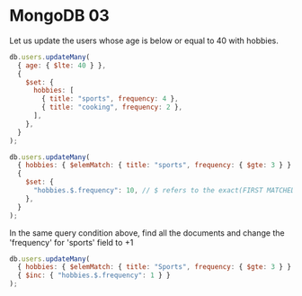 # MongoDB 03

Let us update the users whose age is below or equal to 40 with hobbies.

```js
db.users.updateMany(
  { age: { $lte: 40 } },
  {
    $set: {
      hobbies: [
        { title: "sports", frequency: 4 },
        { title: "cooking", frequency: 2 },
      ],
    },
  }
);
```

```js
db.users.updateMany(
  { hobbies: { $elemMatch: { title: "sports", frequency: { $gte: 3 } } } }, // elemMatch refers to the exact field on the document
  {
    $set: {
      "hobbies.$.frequency": 10, // $ refers to the exact(FIRST MATCHED ELEMENT) array element of the filtered document
    },
  }
);
```

In the same query condition above, find all the documents and change the 'frequency' for 'sports' field to +1

```js
db.users.updateMany(
  { hobbies: { $elemMatch: { title: "Sports", frequency: { $gte: 3 } } } },
  { $inc: { "hobbies.$.frequency": 1 } }
);
```
